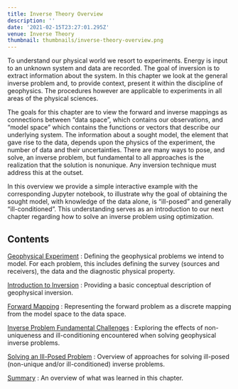 ```yaml
---
title: Inverse Theory Overview
description: ''
date: '2021-02-15T23:27:01.295Z'
venue: Inverse Theory
thumbnail: thumbnails/inverse-theory-overview.png
---
```


To understand our physical world we resort to experiments. Energy is input to an unknown system and data are recorded. The goal of inversion is to extract information about the system. In this chapter we look at the general inverse problem and, to provide context, present it within the discipline of geophysics. The procedures however are applicable to experiments in all areas of the physical sciences.

The goals for this chapter are to view the forward and inverse mappings as connections between “data space”, which contains our observations, and “model space” which contains the functions or vectors that describe our underlying system. The information about a sought model, the element that gave rise to the data, depends upon the physics of the experiment, the number of data and their uncertainties. There are many ways to pose, and solve, an inverse problem, but fundamental to all approaches is the realization that the solution is nonunique. Any inversion technique must address this at the outset.

In this overview we provide a simple interactive example with the corresponding Jupyter notebook, to illustrate why the goal of obtaining the sought model, with knowledge of the data alone, is “ill-posed” and generally “ill-conditioned”. This understanding serves as an introduction to our next chapter regarding how to solve an inverse problem using optimization.

## Contents

[Geophysical Experiment](./geophysical-experiments.md)
: Defining the geophysical problems we intend to model. For each problem, this includes defining the survey (sources and receivers), the data and the diagnostic physical property.

[Introduction to Inversion](./introduction-to-inversion.md)
: Providing a basic conceptual description of geophysical inversion.

[Forward Mapping](./forward-mapping.md)
: Representing the forward problem as a discrete mapping from the model space to the data space.

[Inverse Problem Fundamental Challenges](./inverse-problem-fundamental-challenges.md)
: Exploring the effects of non-uniqueness and ill-conditioning encountered when solving geophysical inverse problems.

[Solving an Ill-Posed Problem](./solving-an-ill-posed-problem.md)
: Overview of approaches for solving ill-posed (non-unique and/or ill-conditioned) inverse problems.

[Summary](./theory-summary.md)
: An overview of what was learned in this chapter.
